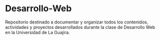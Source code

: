 # Desarrollo-Web
Repositorio destinado a documentar y organizar todos los contenidos, actividades y proyectos desarrollados durante la clase de Desarrollo Web en la Universidad de La Guajira.
